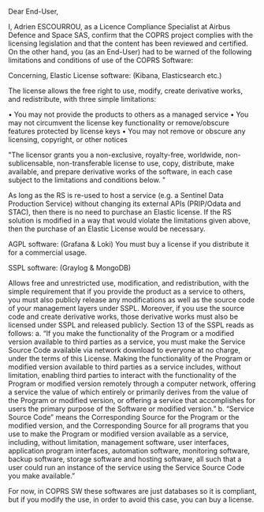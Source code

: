 Dear End-User,

I, Adrien ESCOURROU, as a Licence Compliance Specialist at Airbus Defence and Space SAS, confirm that the COPRS project complies with the licensing legislation and that the content has been reviewed and certified.
On the other hand, you (as an End-User) had to be warned of the following limitations and conditions of use of the COPRS Software:

Concerning,
Elastic License software:
(Kibana, Elasticsearch etc.)

The license allows the free right to use, modify, create derivative works, and redistribute, with three simple limitations:

• You may not provide the products to others as a managed service
• You may not circumvent the license key functionality or remove/obscure features protected by license keys
• You may not remove or obscure any licensing, copyright, or other notices

"The licensor grants you a non-exclusive, royalty-free, worldwide, non-sublicensable, non-transferable license to use, copy, distribute, make available, and prepare derivative works of the software, in each case subject to the limitations and conditions below. "

As long as the RS is re-used to host a service (e.g. a Sentinel Data Production Service) without changing its external APIs (PRIP/Odata and STAC), then there is no need to purchase an Elastic license. If the RS solution is modified in a way that would violate the limitations given above, then the purchase of an Elastic License would be necessary.

AGPL software:
(Grafana & Loki)
You must buy a license if you distribute it for a commercial usage.

SSPL software:
(Graylog & MongoDB)

Allows free and unrestricted use, modification, and redistribution, with the simple requirement that if you provide the product as a service to others, you must also publicly release any modifications as well as the source code of your management layers under SSPL.
Moreover, if you use the source code and create derivative works, those derivative works must also be licensed under SSPL and released publicly.
Section 13 of the SSPL reads as follows:
a. “If you make the functionality of the Program or a modified version available to third parties as a service, you must make the Service Source Code available via network download to everyone at no charge, under the terms of this License. Making the functionality of the Program or modified version available to third parties as a service includes, without limitation, enabling third parties to interact with the functionality of the Program or modified version remotely through a computer network, offering a service the value of which entirely or primarily derives from the value of the Program or modified version, or offering a service that accomplishes for users the primary purpose of the Software or modified version.”
b. “Service Source Code” means the Corresponding Source for the Program or the modified version, and the Corresponding Source for all programs that you use to make the Program or modified version available as a service, including, without limitation, management software, user interfaces, application program interfaces, automation software, monitoring software, backup software, storage software and hosting software, all such that a user could run an instance of the service using the Service Source Code you make available.”

For now, in COPRS SW these softwares are just databases so it is compliant, but if you modify the use, in order to avoid this case, you can buy a license.
